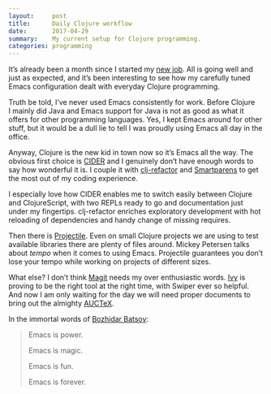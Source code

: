 ```yaml
---
layout:     post
title:      Daily Clojure workflow
date:       2017-04-29
summary:    My current setup for Clojure programming.
categories: programming
---
```


It’s already been a month since I started my [new job](https://www.manueluberti.eu/programming/2017/03/12/anewjob/). All is going well and just
as expected, and it’s been interesting to see how my carefully tuned Emacs
configuration dealt with everyday Clojure programming.

Truth be told, I’ve never used Emacs consistently for work. Before Clojure
I mainly did Java and Emacs support for Java is not as good as what it offers
for other programming languages. Yes, I kept Emacs around for other stuff, but
it would be a dull lie to tell I was proudly using Emacs all day in the office.

Anyway, Clojure is the new kid in town now so it’s Emacs all the way. The
obvious first choice is [CIDER](https://github.com/clojure-emacs/cider) and I genuinely don’t have enough words to say how
wonderful it is. I couple it with [clj-refactor](https://github.com/clojure-emacs/clj-refactor.el) and [Smartparens](https://github.com/Fuco1/smartparens) to get the most
out of my coding experience.

I especially love how CIDER enables me to switch easily between Clojure and
ClojureScript, with two REPLs ready to go and documentation just under my
fingertips. clj-refactor enriches exploratory development with hot reloading of
dependencies and handy change of missing requires.

Then there is [Projectile](https://github.com/bbatsov/projectile). Even on small Clojure projects we are using to test
available libraries there are plenty of files around. Mickey Petersen talks
about *tempo* when it comes to using Emacs. Projectile guarantees you don’t lose
your tempo while working on projects of different sizes.

What else? I don’t think [Magit](https://magit.vc) needs my over enthusiastic words. [Ivy](https://github.com/abo-abo/swiper) is proving
to be the right tool at the right time, with Swiper ever so helpful. And now
I am only waiting for the day we will need proper documents to bring out the
almighty [AUCTeX](https://www.gnu.org/software/auctex/).

In the immortal words of [Bozhidar Batsov](https://www.youtube.com/watch?v=8wLwbpCxRf0):

> Emacs is power.
>
> Emacs is magic.
>
> Emacs is fun.
>
> Emacs is forever.
